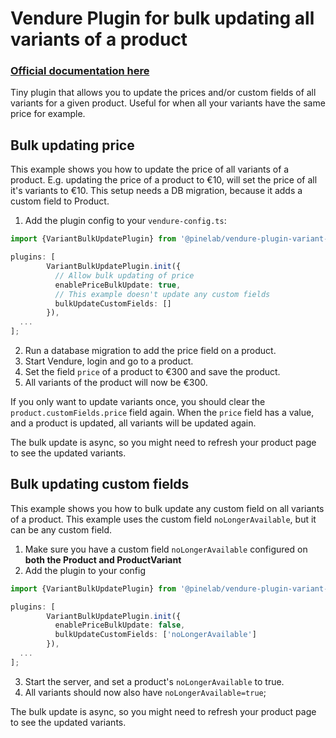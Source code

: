 # Vendure Plugin for bulk updating all variants of a product

### [Official documentation here](https://plugins.pinelab.studio/plugin/vendure-plugin-variant-bulk-update)

Tiny plugin that allows you to update the prices and/or custom fields of all variants for a given product. Useful for when all your variants have the same price for example.

## Bulk updating price

This example shows you how to update the price of all variants of a product. E.g. updating the price of a product to €10, will set the price of all it's variants to €10. This setup needs a DB migration, because it adds a custom field to Product.

1. Add the plugin config to your `vendure-config.ts`:

```ts
import {VariantBulkUpdatePlugin} from '@pinelab/vendure-plugin-variant-bulk-update';

plugins: [
        VariantBulkUpdatePlugin.init({
          // Allow bulk updating of price
          enablePriceBulkUpdate: true,
          // This example doesn't update any custom fields
          bulkUpdateCustomFields: []
        }),
  ...
];
```

2. Run a database migration to add the price field on a product.
3. Start Vendure, login and go to a product.
4. Set the field `price` of a product to €300 and save the product.
5. All variants of the product will now be €300.

If you only want to update variants once, you should clear the `product.customFields.price` field again. When
the `price` field has a value, and a product is updated, all variants will be updated again.

The bulk update is async, so you might need to refresh your product page to see the updated variants.

## Bulk updating custom fields

This example shows you how to bulk update any custom field on all variants of a product. This example uses the custom field `noLongerAvailable`, but it can be any custom field.

1. Make sure you have a custom field `noLongerAvailable` configured on **both the Product and ProductVariant**
2. Add the plugin to your config

```ts
import {VariantBulkUpdatePlugin} from '@pinelab/vendure-plugin-variant-bulk-update';

plugins: [
        VariantBulkUpdatePlugin.init({
          enablePriceBulkUpdate: false,
          bulkUpdateCustomFields: ['noLongerAvailable']
        }),
  ...
];
```

3. Start the server, and set a product's `noLongerAvailable` to true.
4. All variants should now also have `noLongerAvailable=true`;

The bulk update is async, so you might need to refresh your product page to see the updated variants.
